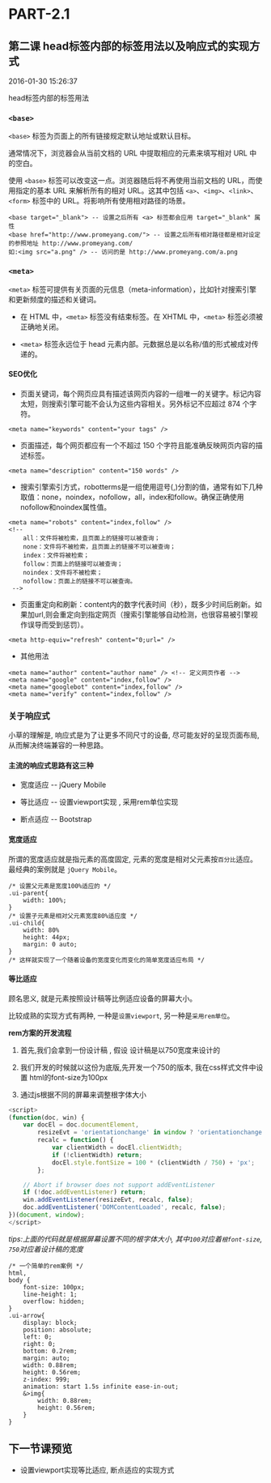 # PART-2.1
## 第二课 head标签内部的标签用法以及响应式的实现方式

2016-01-30 15:26:37

head标签内部的标签用法

### `<base>`

`<base>` 标签为页面上的所有链接规定默认地址或默认目标。

通常情况下，浏览器会从当前文档的 URL 中提取相应的元素来填写相对 URL 中的空白。

使用 `<base>` 标签可以改变这一点。浏览器随后将不再使用当前文档的 URL，而使用指定的基本 URL 来解析所有的相对 URL。这其中包括 `<a>`、`<img>`、`<link>`、`<form>` 标签中的 URL。将影响所有使用相对路径的场景。

```
<base target="_blank"> -- 设置之后所有 <a> 标签都会应用 target="_blank" 属性
<base href="http://www.promeyang.com/"> -- 设置之后所有相对路径都是相对设定的参照地址 http://www.promeyang.com/
如:<img src="a.png" /> -- 访问的是 http://www.promeyang.com/a.png
```

### `<meta>`
`<meta>` 标签可提供有关页面的元信息（meta-information），比如针对搜索引擎和更新频度的描述和关键词。

* 在 HTML 中，`<meta>` 标签没有结束标签。在 XHTML 中，`<meta>` 标签必须被正确地关闭。

* `<meta>` 标签永远位于 head 元素内部。元数据总是以名称/值的形式被成对传递的。

#### SEO优化

* 页面关键词，每个网页应具有描述该网页内容的一组唯一的关键字。标记内容太短，则搜索引擎可能不会认为这些内容相关。另外标记不应超过 874 个字符。

```
<meta name="keywords" content="your tags" />
```

* 页面描述，每个网页都应有一个不超过 150 个字符且能准确反映网页内容的描述标签。

```
<meta name="description" content="150 words" />
```

* 搜索引擎索引方式，robotterms是一组使用逗号(,)分割的值，通常有如下几种取值：none，noindex，nofollow，all，index和follow。确保正确使用nofollow和noindex属性值。

```
<meta name="robots" content="index,follow" />
<!--
    all：文件将被检索，且页面上的链接可以被查询；
    none：文件将不被检索，且页面上的链接不可以被查询；
    index：文件将被检索；
    follow：页面上的链接可以被查询；
    noindex：文件将不被检索；
    nofollow：页面上的链接不可以被查询。
 -->
```

* 页面重定向和刷新：content内的数字代表时间（秒），既多少时间后刷新。如果加url,则会重定向到指定网页（搜索引擎能够自动检测，也很容易被引擎视作误导而受到惩罚）。

```
<meta http-equiv="refresh" content="0;url=" />
```

* 其他用法

```
<meta name="author" content="author name" /> <!-- 定义网页作者 -->
<meta name="google" content="index,follow" />
<meta name="googlebot" content="index,follow" />
<meta name="verify" content="index,follow" />
```

### 关于响应式

小草的理解是, 响应式是为了让更多不同尺寸的设备, 尽可能友好的呈现页面布局, 从而解决终端兼容的一种思路。

#### 主流的响应式思路有这三种

* 宽度适应 -- jQuery Mobile

* 等比适应 -- 设置viewport实现 , 采用rem单位实现

* 断点适应 -- Bootstrap

#### 宽度适应

所谓的宽度适应就是指元素的高度固定, 元素的宽度是相对父元素按`百分比`适应。最经典的案例就是 `jQuery Mobile`。

```
/* 设置父元素是宽度100%适应的 */
.ui-parent{
	width: 100%;
}
/* 设置子元素是相对父元素宽度80%适应度 */
.ui-child{
	width: 80%
	height: 44px;
	margin: 0 auto;
}
/* 这样就实现了一个随着设备的宽度变化而变化的简单宽度适应布局 */
```

#### 等比适应

顾名思义, 就是元素按照设计稿等比例适应设备的屏幕大小。

比较成熟的实现方式有两种, 一种是`设置viewport`, 另一种是`采用rem单位`。

**rem方案的开发流程**

1. 首先,我们会拿到一份设计稿 , 假设 设计稿是以750宽度来设计的

2. 我们开发的时候就以这份为底版,先开发一个750的版本, 我在css样式文件中设置 html的font-size为100px

3. 通过js根据不同的屏幕来调整根字体大小

```js
<script>
(function(doc, win) {
    var docEl = doc.documentElement,
        resizeEvt = 'orientationchange' in window ? 'orientationchange' : 'resize',
        recalc = function() {
            var clientWidth = docEl.clientWidth;
            if (!clientWidth) return;
            docEl.style.fontSize = 100 * (clientWidth / 750) + 'px';
        };

    // Abort if browser does not support addEventListener
    if (!doc.addEventListener) return;
    win.addEventListener(resizeEvt, recalc, false);
    doc.addEventListener('DOMContentLoaded', recalc, false);
})(document, window);
</script>
```

*tips:上面的代码就是根据屏幕设置不同的根字体大小, 其中`100`对应着`根font-size`, `750`对应着设计稿的宽度*

```
/* 一个简单的rem案例 */
html,
body {
    font-size: 100px;
    line-height: 1;
    overflow: hidden;
}
.ui-arrow{
    display: block;
    position: absolute;
    left: 0;
    right: 0;
    bottom: 0.2rem;
    margin: auto;
    width: 0.88rem;
    height: 0.56rem;
    z-index: 999;
    animation: start 1.5s infinite ease-in-out;
    &>img{
        width: 0.88rem;
        height: 0.56rem;
    }
}
```

## 下一节课预览

* 设置viewport实现等比适应, 断点适应的实现方式


